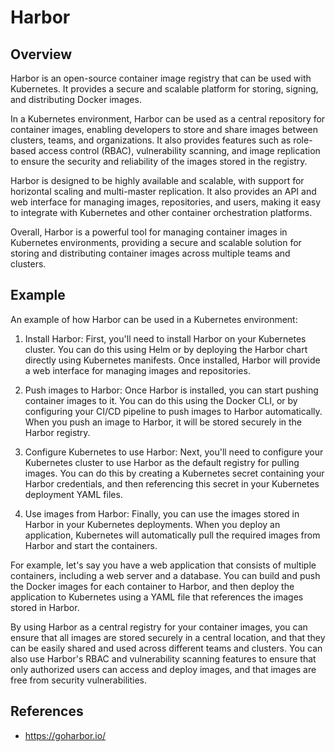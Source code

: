 # Harbor

## Overview

Harbor is an open-source container image registry that can be used with Kubernetes. It provides a secure and scalable platform for storing, signing, and distributing Docker images.

In a Kubernetes environment, Harbor can be used as a central repository for container images, enabling developers to store and share images between clusters, teams, and organizations. It also provides features such as role-based access control (RBAC), vulnerability scanning, and image replication to ensure the security and reliability of the images stored in the registry.

Harbor is designed to be highly available and scalable, with support for horizontal scaling and multi-master replication. It also provides an API and web interface for managing images, repositories, and users, making it easy to integrate with Kubernetes and other container orchestration platforms.

Overall, Harbor is a powerful tool for managing container images in Kubernetes environments, providing a secure and scalable solution for storing and distributing container images across multiple teams and clusters.

## Example

An example of how Harbor can be used in a Kubernetes environment:

1. Install Harbor: First, you'll need to install Harbor on your Kubernetes cluster. You can do this using Helm or by deploying the Harbor chart directly using Kubernetes manifests. Once installed, Harbor will provide a web interface for managing images and repositories.

2. Push images to Harbor: Once Harbor is installed, you can start pushing container images to it. You can do this using the Docker CLI, or by configuring your CI/CD pipeline to push images to Harbor automatically. When you push an image to Harbor, it will be stored securely in the Harbor registry.

3. Configure Kubernetes to use Harbor: Next, you'll need to configure your Kubernetes cluster to use Harbor as the default registry for pulling images. You can do this by creating a Kubernetes secret containing your Harbor credentials, and then referencing this secret in your Kubernetes deployment YAML files.

4. Use images from Harbor: Finally, you can use the images stored in Harbor in your Kubernetes deployments. When you deploy an application, Kubernetes will automatically pull the required images from Harbor and start the containers.

For example, let's say you have a web application that consists of multiple containers, including a web server and a database. You can build and push the Docker images for each container to Harbor, and then deploy the application to Kubernetes using a YAML file that references the images stored in Harbor.

By using Harbor as a central registry for your container images, you can ensure that all images are stored securely in a central location, and that they can be easily shared and used across different teams and clusters. You can also use Harbor's RBAC and vulnerability scanning features to ensure that only authorized users can access and deploy images, and that images are free from security vulnerabilities.

## References

- <https://goharbor.io/>
